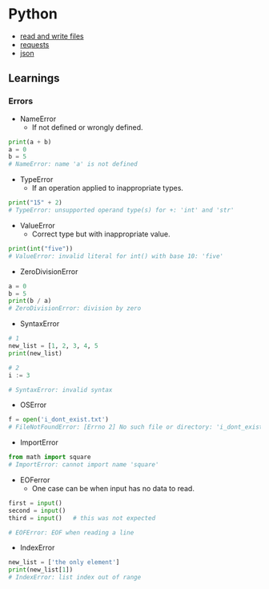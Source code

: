 # Python

- [read and write files](https://github.com/geepum/python/tree/main/files)
- [requests](https://github.com/geepum/python/tree/main/requests)
- [json](https://github.com/geepum/python)

## Learnings

### Errors

- NameError
  - If not defined or wrongly defined.
```python
print(a + b)
a = 0
b = 5
# NameError: name 'a' is not defined
```

- TypeError
  - If an operation applied to inappropriate types.
```python
print("15" + 2)
# TypeError: unsupported operand type(s) for +: 'int' and 'str'
```

- ValueError
  - Correct type but with inappropriate value.
```python
print(int("five"))
# ValueError: invalid literal for int() with base 10: 'five'
```

- ZeroDivisionError
```python
a = 0
b = 5
print(b / a)
# ZeroDivisionError: division by zero
```

- SyntaxError
```python
# 1
new_list = [1, 2, 3, 4, 5
print(new_list)

# 2
i := 3

# SyntaxError: invalid syntax
```

- OSError
```python
f = open('i_dont_exist.txt')
# FileNotFoundError: [Errno 2] No such file or directory: 'i_dont_exist.txt'
```

- ImportError
```python
from math import square
# ImportError: cannot import name 'square'
```

- EOFerror
  - One case can be when input has no data to read.
```python
first = input()
second = input()
third = input()   # this was not expected

# EOFError: EOF when reading a line
```

- IndexError
```python
new_list = ['the only element']
print(new_list[1])
# IndexError: list index out of range
```



